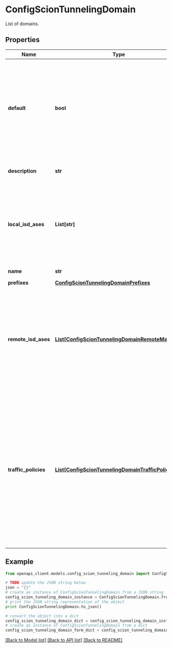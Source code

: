 # ConfigScionTunnelingDomain

List of domains.

## Properties

Name | Type | Description | Notes
------------ | ------------- | ------------- | -------------
**default** | **bool** | Whether this domain is the default domain. The default domain is assumed to accept the whole IP space that is not covered by other domains. Because of this it may not specify an accept-filter. | [optional] 
**description** | **str** | Optional description, or comment, for the domain. | [optional] 
**local_isd_ases** | **List[str]** | List of local ISD-AS identifiers that belong to this domain. Traffic towards remote ISD-ASes is guaranteed to only use paths that start at one of these local ISD-ASes. | [optional] 
**name** | **str** | The name of the domain. | 
**prefixes** | [**ConfigScionTunnelingDomainPrefixes**](ConfigScionTunnelingDomainPrefixes.md) |  | [optional] 
**remote_isd_ases** | [**List[ConfigScionTunnelingDomainRemoteMatcher]**](ConfigScionTunnelingDomainRemoteMatcher.md) | List of remote ISD-AS identifiers that belong to this domain. Prefix announcements will be accepted from these remote ISD-ASes. All IP traffic will be tunneled over paths that end in one of these remote ISD-ASes. | [optional] 
**traffic_policies** | [**List[ConfigScionTunnelingDomainTrafficPolicy]**](ConfigScionTunnelingDomainTrafficPolicy.md) | List of traffic policies that configure the types of traffic that are tunneled via this domain and the tunnel properties. A traffic policy defines a matcher on the IP traffic (the traffic matcher). If the IP traffic matches, it is tunneled to the remote SCION AS. Acceptable paths for the tunnel are defined via the path policy | [optional] 

## Example

```python
from openapi_client.models.config_scion_tunneling_domain import ConfigScionTunnelingDomain

# TODO update the JSON string below
json = "{}"
# create an instance of ConfigScionTunnelingDomain from a JSON string
config_scion_tunneling_domain_instance = ConfigScionTunnelingDomain.from_json(json)
# print the JSON string representation of the object
print ConfigScionTunnelingDomain.to_json()

# convert the object into a dict
config_scion_tunneling_domain_dict = config_scion_tunneling_domain_instance.to_dict()
# create an instance of ConfigScionTunnelingDomain from a dict
config_scion_tunneling_domain_form_dict = config_scion_tunneling_domain.from_dict(config_scion_tunneling_domain_dict)
```
[[Back to Model list]](../README.md#documentation-for-models) [[Back to API list]](../README.md#documentation-for-api-endpoints) [[Back to README]](../README.md)


